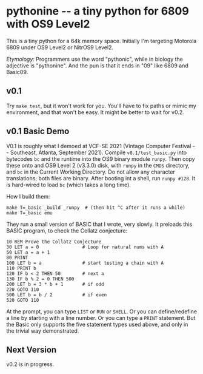 # pythonine -- a tiny python for 6809 with OS9 Level2

This is a tiny python for a 64k memory space.  Initially I'm targeting
Motorola 6809 under OS9 Level2 or NitrOS9 Level2.

_Etymology:_ Programmers use the word "pythonic", while in biology the
adjective is "pythonine".  And the pun is that it ends in "09" like 6809
and Basic09.

## v0.1

Try `make test`, but it won't work for you.  You'll have to fix paths
or mimic my environment, and that won't be easy.  It might be better to
wait for v0.2.

## v0.1 Basic Demo

V0.1 is roughly what I demoed at VCF-SE 2021 (Vintage Computer Festival
-- Southeast, Atlanta, September 2021).  Compile `v0.1/test_basic.py`
into bytecodes `bc` and the runtime into the OS9 binary module `runpy`.
Then copy these onto and OS9 Level 2 (v3.3.0) disk, with `runpy` in the
`CMDS` directory, and `bc` in the Current Working Directory.  Do not
allow any character translations; both files are binary.  After booting
int a shell, run `runpy #128`.  It is hard-wired to load `bc` (which
takes a long time).

How I build them:

```
make T=_basic _build _runpy  # (then hit ^C after it runs a while)
make T=_basic emu
```

They run a small version of BASIC that I wrote, very slowly.  It preloads
this BASIC program, to check the Collatz conjecture:

```
10 REM Prove the Collatz Conjecture
30 LET a = 0                # Loop for natural nums with A
50 LET a = a + 1
80 PRINT
100 LET b = a               # start testing a chain with A
110 PRINT b
120 IF b < 2 THEN 50        # next a
130 IF b % 2 = 0 THEN 500
200 LET b = 3 * b + 1       # if odd
220 GOTO 110
500 LET b = b / 2           # if even
520 GOTO 110
```

At the prompt, you can type `LIST` or `RUN` or `SHELL`.
Or you can define/redefine a line by starting with a line number.
Or you can type a `PRINT` statement.  But the Basic only supports the
five statement types used above, and only in the trivial way demonstrated.

## Next Version

v0.2 is in progress.
